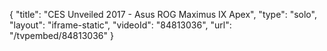 {
    "title": "CES Unveiled 2017 - Asus ROG Maximus IX Apex",
    "type": "solo",
    "layout": "iframe-static",
    "videoId": "84813036",
    "url": "\/tvpembed\/84813036"
}